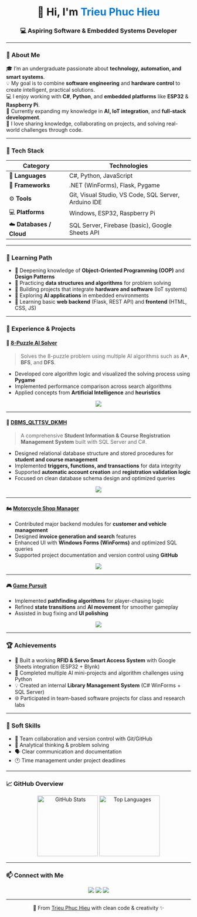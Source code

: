 <h1 align="center">👋 Hi, I'm <span style="color:#0078D4;">Trieu Phuc Hieu</span></h1>
<h3 align="center">💻 Aspiring Software & Embedded Systems Developer</h3>

---

### 🧭 About Me  

🎓 I’m an undergraduate passionate about **technology, automation, and smart systems**.  
💡 My goal is to combine **software engineering** and **hardware control** to create intelligent, practical solutions.  
💻 I enjoy working with **C#**, **Python**, and **embedded platforms** like **ESP32** & **Raspberry Pi**.  
🌱 Currently expanding my knowledge in **AI, IoT integration**, and **full-stack development**.  
💬 I love sharing knowledge, collaborating on projects, and solving real-world challenges through code.  

---

### 🧰 Tech Stack

| **Category** | **Technologies** |
|---------------|------------------|
| 💬 **Languages** | C#, Python, JavaScript |
| 🧱 **Frameworks** | .NET (WinForms), Flask, Pygame |
| ⚙️ **Tools** | Git, Visual Studio, VS Code, SQL Server, Arduino IDE |
| 💻 **Platforms** | Windows, ESP32, Raspberry Pi |
| ☁️ **Databases / Cloud** | SQL Server, Firebase (basic), Google Sheets API |

---

### 🎯 Learning Path
- 🔹 Deepening knowledge of **Object-Oriented Programming (OOP)** and **Design Patterns**  
- 🔹 Practicing **data structures and algorithms** for problem solving  
- 🔹 Building projects that integrate **hardware and software** (IoT systems)  
- 🔹 Exploring **AI applications** in embedded environments  
- 🔹 Learning basic **web backend** (Flask, REST API) and **frontend** (HTML, CSS, JS)

---

### 💼 Experience & Projects

#### 🧩 [8-Puzzle AI Solver](https://github.com/TrieuHieu842/8-puzzle-with-6-group-Algorithms)
> Solves the 8-puzzle problem using multiple AI algorithms such as **A\***, **BFS**, and **DFS**.

- Developed core algorithm logic and visualized the solving process using **Pygame**
- Implemented performance comparison across search algorithms
- Applied concepts from **Artificial Intelligence** and **heuristics**

<p align="center">
  <img src="https://github-readme-stats.vercel.app/api/pin/?username=TrieuHieu842&repo=8-puzzle-with-6-group-Algorithms&theme=default" />
</p>

---

#### 🧠 [DBMS_QLTTSV_DKMH](https://github.com/TrieuHieu842/DBMS_QLTTSV_DKMH)
> A comprehensive **Student Information & Course Registration Management System** built with SQL Server and C#.

- Designed relational database structure and stored procedures for **student and course management**
- Implemented **triggers, functions, and transactions** for data integrity  
- Supported **automatic account creation** and **registration validation logic**
- Focused on clean database schema design and optimized queries

<p align="center">
  <img src="https://github-readme-stats.vercel.app/api/pin/?username=TrieuHieu842&repo=DBMS_QLTTSV_DKMH&theme=default" />
</p>

---

#### 🏍️ [Motorcycle Shop Manager](https://github.com/WuHou11/Motorcycle-shop-manager)
- Contributed major backend modules for **customer and vehicle management**
- Designed **invoice generation and search** features  
- Enhanced UI with **Windows Forms (WinForms)** and optimized SQL queries  
- Supported project documentation and version control using **GitHub**

<p align="center">
  <img src="https://github-readme-stats.vercel.app/api/pin/?username=WuHou11&repo=Motorcycle-shop-manager&theme=default" />
</p>

---

#### 🎮 [Game Pursuit](https://github.com/minhnhutZzz/Game_Pursuit)
- Implemented **pathfinding algorithms** for player-chasing logic  
- Refined **state transitions** and **AI movement** for smoother gameplay  
- Assisted in bug fixing and **UI polishing**

<p align="center">
  <img src="https://github-readme-stats.vercel.app/api/pin/?username=minhnhutZzz&repo=Game_Pursuit&theme=default" />
</p>

---

### 🏆 Achievements
- 🥇 Built a working **RFID & Servo Smart Access System** with Google Sheets integration (ESP32 + Blynk)  
- 🧠 Completed multiple AI mini-projects and algorithm challenges using Python  
- 💡 Created an internal **Library Management System** (C# WinForms + SQL Server)  
- 🌐 Participated in team-based software projects for class and research labs  

---

### 🧩 Soft Skills
- 🤝 Team collaboration and version control with Git/GitHub  
- 🧠 Analytical thinking & problem solving  
- 🗣️ Clear communication and documentation  
- 🕐 Time management under project deadlines  

---

### 📈 GitHub Overview

<p align="center">
  <img src="https://github-readme-stats.vercel.app/api?username=TrieuHieu842&show_icons=true&theme=default" alt="GitHub Stats" height="165"/>
  <img src="https://github-readme-stats.vercel.app/api/top-langs/?username=TrieuHieu842&layout=compact&theme=default" alt="Top Languages" height="165"/>
</p>

---

### 📫 Connect with Me

<p align="center">
  <a href="mailto:trieuphuchieu842@gmail.com"><img src="https://img.shields.io/badge/Email-D14836?logo=gmail&logoColor=white&style=for-the-badge" /></a>
  <a href="https://www.linkedin.com/in/trieuphuchieu"><img src="https://img.shields.io/badge/LinkedIn-0077B5?logo=linkedin&logoColor=white&style=for-the-badge" /></a>
  <a href="https://github.com/TrieuHieu842"><img src="https://img.shields.io/badge/GitHub-171515?logo=github&logoColor=white&style=for-the-badge" /></a>
</p>

---

<p align="center">🌟 From <a href="https://github.com/TrieuHieu842">Trieu Phuc Hieu</a> with clean code & creativity ✨</p>
